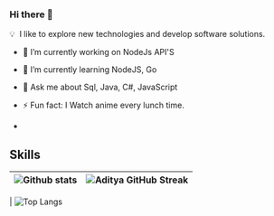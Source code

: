 ### Hi there 👋


💡 &nbsp;I like to explore new technologies and develop software solutions.

- 🔭 I’m currently working on  NodeJs API'S
  
- 🌱 I’m currently learning NodeJS, Go
    
- 💬 Ask me about Sql, Java, C#, JavaScript
  
- ⚡ Fun fact: I Watch anime every lunch time.
-
<h2> Skills</h2>

| ![Github stats](https://github-readme-stats.vercel.app/api?username=lersilva&show_icons=true&theme=tokyonight) | ![Aditya GitHub Streak](https://github-readme-streak-stats.herokuapp.com/?user=lersilva&theme=tokyonight) |
| --- | --- |

| ![Top Langs](https://github-readme-stats.vercel.app/api/top-langs/?username=lersilva&theme=tokyonight) 
